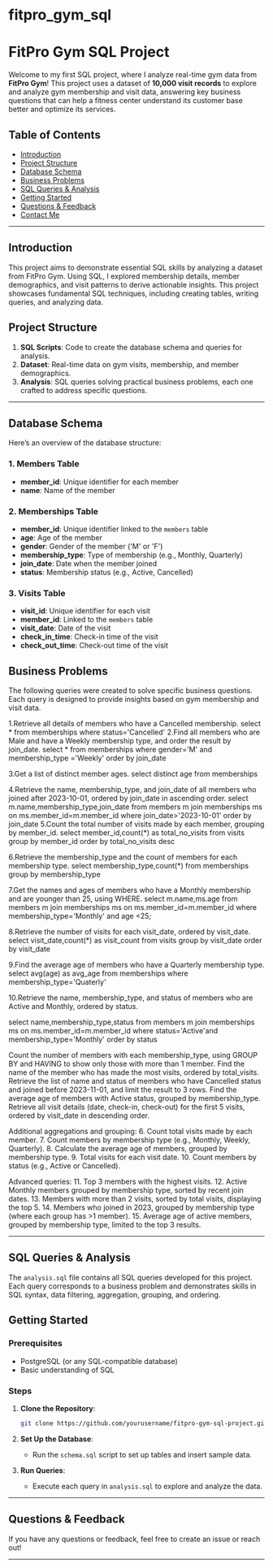 # fitpro_gym_sql
# FitPro Gym SQL Project

 

Welcome to my first SQL project, where I analyze real-time gym data from **FitPro Gym**! This project uses a dataset of **10,000 visit records** to explore and analyze gym membership and visit data, answering key business questions that can help a fitness center understand its customer base better and optimize its services.

## Table of Contents
- [Introduction](#introduction)
- [Project Structure](#project-structure)
- [Database Schema](#database-schema)
- [Business Problems](#business-problems)
- [SQL Queries & Analysis](#sql-queries--analysis)
- [Getting Started](#getting-started)
- [Questions & Feedback](#questions--feedback)
- [Contact Me](#contact-me)

---

## Introduction

This project aims to demonstrate essential SQL skills by analyzing a dataset from FitPro Gym. Using SQL, I explored membership details, member demographics, and visit patterns to derive actionable insights. This project showcases fundamental SQL techniques, including creating tables, writing queries, and analyzing data.

## Project Structure

1. **SQL Scripts**: Code to create the database schema and queries for analysis.
2. **Dataset**: Real-time data on gym visits, membership, and member demographics.
3. **Analysis**: SQL queries solving practical business problems, each one crafted to address specific questions.

---

## Database Schema

Here’s an overview of the database structure:

### 1. **Members Table**
- **member_id**: Unique identifier for each member
- **name**: Name of the member

### 2. **Memberships Table**
- **member_id**: Unique identifier linked to the `members` table
- **age**: Age of the member
- **gender**: Gender of the member ('M' or 'F')
- **membership_type**: Type of membership (e.g., Monthly, Quarterly)
- **join_date**: Date when the member joined
- **status**: Membership status (e.g., Active, Cancelled)

### 3. **Visits Table**
- **visit_id**: Unique identifier for each visit
- **member_id**: Linked to the `members` table
- **visit_date**: Date of the visit
- **check_in_time**: Check-in time of the visit
- **check_out_time**: Check-out time of the visit

## Business Problems

The following queries were created to solve specific business questions. Each query is designed to provide insights based on gym membership and visit data.

1.Retrieve all details of members who have a Cancelled membership.
select * from memberships
where status='Cancelled'
2.Find all members who are Male and have a Weekly membership type, and order the result by join_date.
select * from memberships 
where gender='M' and membership_type ='Weekly'
order by join_date

3.Get a list of distinct member ages.
select distinct age from memberships

4.Retrieve the name, membership_type, and join_date of all members who joined after 2023-10-01, ordered by join_date in ascending order.
select m.name,membership_type,join_date 
from members m join memberships ms on ms.member_id=m.member_id
where join_date>'2023-10-01'
order by join_date 
5.Count the total number of visits made by each member, grouping by member_id.
select member_id,count(*) as total_no_visits from visits
group by member_id
order by total_no_visits desc

6.Retrieve the membership_type and the count of members for each membership type.
select membership_type,count(*) from memberships
group by membership_type

7.Get the names and ages of members who have a Monthly membership and are younger than 25, using WHERE.
select m.name,ms.age from members m join memberships ms 
on ms.member_id=m.member_id
where membership_type='Monthly' and age <25;

8.Retrieve the number of visits for each visit_date, ordered by visit_date.
select visit_date,count(*) as visit_count from visits
group by visit_date
order by visit_date

9.Find the average age of members who have a Quarterly membership type.
select avg(age) as avg_age from memberships
where membership_type='Quaterly'


10.Retrieve the name, membership_type, and status of members who are Active and Monthly, ordered by status.

select name,membership_type,status from members m join memberships ms on
ms.member_id=m.member_id
where status='Active'and membership_type='Monthly'
order by status

Count the number of members with each membership_type, using GROUP BY and HAVING to show only those with more than 1 member.
Find the name of the member who has made the most visits, ordered by total_visits.
Retrieve the list of name and status of members who have Cancelled status and joined before 2023-11-01, and limit the result to 3 rows.
Find the average age of members with Active status, grouped by membership_type.
Retrieve all visit details (date, check-in, check-out) for the first 5 visits, ordered by visit_date in descending order.


Additional aggregations and grouping:
6. Count total visits made by each member.
7. Count members by membership type (e.g., Monthly, Weekly, Quarterly).
8. Calculate the average age of members, grouped by membership type.
9. Total visits for each visit date.
10. Count members by status (e.g., Active or Cancelled).

Advanced queries:
11. Top 3 members with the highest visits.
12. Active Monthly members grouped by membership type, sorted by recent join dates.
13. Members with more than 2 visits, sorted by total visits, displaying the top 5.
14. Members who joined in 2023, grouped by membership type (where each group has >1 member).
15. Average age of active members, grouped by membership type, limited to the top 3 results.

---

## SQL Queries & Analysis

The `analysis.sql` file contains all SQL queries developed for this project. Each query corresponds to a business problem and demonstrates skills in SQL syntax, data filtering, aggregation, grouping, and ordering.

## Getting Started

### Prerequisites
- PostgreSQL (or any SQL-compatible database)
- Basic understanding of SQL

### Steps
1. **Clone the Repository**:
   ```bash
   git clone https://github.com/yourusername/fitpro-gym-sql-project.git
   ```
2. **Set Up the Database**:
   - Run the `schema.sql` script to set up tables and insert sample data.

3. **Run Queries**:
   - Execute each query in `analysis.sql` to explore and analyze the data.

---

## Questions & Feedback

If you have any questions or feedback, feel free to create an issue or reach out!

---
